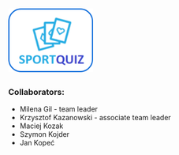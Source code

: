 # <img src="/img/Logo.png" style="height: 129px; width: 172px;"/>
### Collaborators:
* Milena Gil - team leader
* Krzysztof Kazanowski - associate team leader
* Maciej Kozak
* Szymon Kojder
* Jan Kopeć
